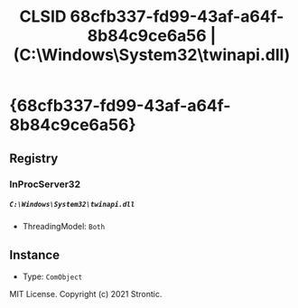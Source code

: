 ﻿---
title: "CLSID 68cfb337-fd99-43af-a64f-8b84c9ce6a56 | (C:\\Windows\\System32\\twinapi.dll)"
excerpt: What is COM-Object CLSID 68cfb337-fd99-43af-a64f-8b84c9ce6a56?
---

# {68cfb337-fd99-43af-a64f-8b84c9ce6a56}


## Registry


### InProcServer32

##### `C:\Windows\System32\twinapi.dll`
* ThreadingModel: `Both`

## Instance

* Type: `ComObject`

MIT License. Copyright (c) 2021 Strontic.


